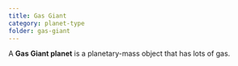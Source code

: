 ```yaml
---
title: Gas Giant
category: planet-type
folder: gas-giant
---
```


A **Gas Giant planet** is a planetary-mass object that has lots of gas.